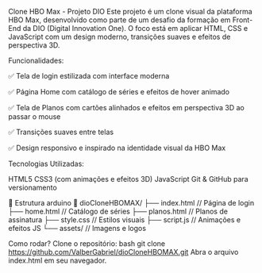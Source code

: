 Clone HBO Max - Projeto DIO
Este projeto é um clone visual da plataforma HBO Max, desenvolvido como parte de um desafio da formação em Front-End da DIO (Digital Innovation One). O foco está em aplicar HTML, CSS e JavaScript com um design moderno, transições suaves e efeitos de perspectiva 3D.

Funcionalidades:

✅ Tela de login estilizada com interface moderna

✅ Página Home com catálogo de séries e efeitos de hover animado

✅ Tela de Planos com cartões alinhados e efeitos em perspectiva 3D ao passar o mouse

✅ Transições suaves entre telas

✅ Design responsivo e inspirado na identidade visual da HBO Max

Tecnologias Utilizadas:

HTML5
CSS3 (com animações e efeitos 3D)
JavaScript
Git & GitHub para versionamento

📂 Estrutura
arduino
📁 dioCloneHBOMAX/
├── index.html          // Página de login
├── home.html           // Catálogo de séries
├── planos.html         // Planos de assinatura
├── style.css           // Estilos visuais
├── script.js           // Animações e efeitos JS
└── assets/             // Imagens e logos

Como rodar?
Clone o repositório:
bash
git clone https://github.com/ValberGabriel/dioCloneHBOMAX.git
Abra o arquivo index.html em seu navegador.
